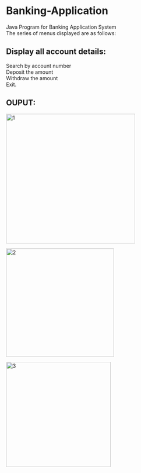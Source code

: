# Banking-Application
Java Program for Banking Application System
<br/>
The series of menus displayed are as follows:

## Display all account details:<br/>
Search by account number<br/>
Deposit the amount<br/>
Withdraw the amount<br/>
Exit.<br/>

## OUPUT:<br/>

<img width="354" alt="1" src="https://github.com/gargshashwat987/Banking-Application/assets/124812421/af11a618-cc57-47d1-a5bf-e017fd4559cd"><br/>

<img width="296" alt="2" src="https://github.com/gargshashwat987/Banking-Application/assets/124812421/f90dbce2-f6a5-4441-af3e-e31df7039912"> <br/>

<img width="287" alt="3" src="https://github.com/gargshashwat987/Banking-Application/assets/124812421/55bb9a83-fa90-4279-a87e-305979f1c641">
